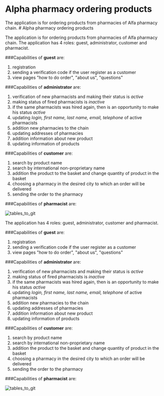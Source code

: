 # Alpha pharmacy ordering products

The application is for ordering products from pharmacies of Alfa pharmacy chain. # Alpha pharmacy ordering products

The application is for ordering products from pharmacies of Alfa pharmacy chain.
The application has 4 roles: guest, administrator, customer and pharmacist.

###Capabilities of **guest** are:

1. registration<br>
2. sending a verification code if the user register as a customer<br>
3. view pages "how to do order", "about us", "questions"<br>

###Capabilities of **administrator** are:

1. verification of new pharmacists and making their status is *active*<br>
2. making status of fired pharmacists is *inactive*<br>
3. if the same pharmacists was hired again, then is an opportunity to make his status *active*<br>
4. updating *login, first name, last name, email, telephone* of active pharmacists<br>
5. addition new pharmacies to the chain<br>
6. updating addresses of pharmacies<br>
7. addition information about new product<br>
8. updating information of products<br>

###Capabilities of **customer** are:

1. search by product name<br>
2. search by international non-proprietary name<br>
3. addition the product to the basket and change quantity of product in the basket<br>
4. choosing a pharmacy in the desired city to which an order will be delivered<br>
5. sending the order to the pharmacy<br>

###Capabilities of **pharmacist** are:



![tables_to_git](https://user-images.githubusercontent.com/61760081/135717021-4f48c348-a62d-4461-8b4e-7b3454f29186.jpg)

The application has 4 roles: guest, administrator, customer and pharmacist.

###Capabilities of **guest** are:

1. registration<br>
2. sending a verification code if the user register as a customer<br>
3. view pages "how to do order", "about us", "questions"<br>

###Capabilities of **administrator** are:

1. verification of new pharmacists and making their status is *active*<br>
2. making status of fired pharmacists is *inactive*<br>
3. if the same pharmacists was hired again, then is an opportunity to make his status *active*<br>
4. updating *login, first name, last name, email, telephone* of active pharmacists<br>
5. addition new pharmacies to the chain<br>
6. updating addresses of pharmacies<br>
7. addition information about new product<br>
8. updating information of products<br>

###Capabilities of **customer** are:

1. search by product name<br>
2. search by international non-proprietary name<br>
3. addition the product to the basket and change quantity of product in the basket<br>
4. choosing a pharmacy in the desired city to which an order will be delivered<br>
5. sending the order to the pharmacy<br>

###Capabilities of **pharmacist** are:



![tables_to_git](https://user-images.githubusercontent.com/61760081/135717021-4f48c348-a62d-4461-8b4e-7b3454f29186.jpg)